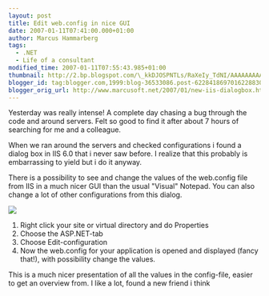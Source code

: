 ```yaml
---
layout: post
title: Edit web.config in nice GUI
date: 2007-01-11T07:41:00.000+01:00
author: Marcus Hammarberg
tags:
  - .NET
  - Life of a consultant
modified_time: 2007-01-11T07:55:43.985+01:00
thumbnail: http://2.bp.blogspot.com/\_kkDJOSPNTLs/RaXeIy_TdNI/AAAAAAAAAEU/\_Paci\_-xwRQ/s72-c/iis60configsettings.JPG
blogger_id: tag:blogger.com,1999:blog-36533086.post-6228418697016228830
blogger_orig_url: http://www.marcusoft.net/2007/01/new-iis-dialogbox.html
---
```


Yesterday
was really intense! A complete day chasing a bug through the code and
around servers. Felt so good to find it after about 7 hours of searching
for me and a colleague.

When we ran around the servers and checked configurations i found a
dialog box in IIS 6.0 that i never saw before. I realize that this
probably is embarrassing to yield but i do it anyway.

There is a possibility to see and change the values of the web.config
file from IIS in a much nicer GUI than the usual "Visual" Notepad. You
can also change a lot of other configurations from this dialog.

[<img
src="http://2.bp.blogspot.com/_kkDJOSPNTLs/RaXeIy_TdNI/AAAAAAAAAEU/_Paci_-xwRQ/s400/iis60configsettings.JPG"
id="BLOGGER_PHOTO_ID_5018661602481894610" style="CURSOR: hand"
data-border="0" />](http://2.bp.blogspot.com/_kkDJOSPNTLs/RaXeIy_TdNI/AAAAAAAAAEU/_Paci_-xwRQ/s1600-h/iis60configsettings.JPG)

1. Right click your site or virtual directory and do Properties
2. Choose the ASP.NET-tab
3. Choose Edit-configuration
4. Now the web.config for your application is opened and displayed
    (fancy that!), with possibility change the values.

This is a much nicer presentation of all the values in the config-file,
easier to get an overview from. I like a lot, found a new friend i
think
